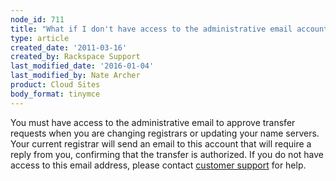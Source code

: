 ```yaml
---
node_id: 711
title: "What if I don't have access to the administrative email account listed for my domain name?"
type: article
created_date: '2011-03-16'
created_by: Rackspace Support
last_modified_date: '2016-01-04'
last_modified_by: Nate Archer
product: Cloud Sites
body_format: tinymce
---
```


You must have access to the administrative email to approve transfer
requests when you are changing registrars or updating your name servers.
Your current registrar will send an email to this account that will
require a reply from you, confirming that the transfer is authorized. If
you do not have access to this email address, please contact
<a href="http://manage.rackspacecloud.com/SupportMain.do" class="external text" title="http://manage.rackspacecloud.com/SupportMain.do">customer support</a>
for help.



